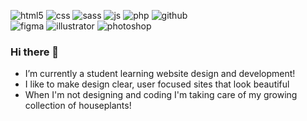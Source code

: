 
![html5](https://img.shields.io/badge/HTML5-E34F26?style=for-the-badge&logo=HTML5&logoColor=white) ![css](https://img.shields.io/badge/CSS3-1572B6?style=for-the-badge&logo=CSS3&logoColor=white) ![sass](https://img.shields.io/badge/Sass-CC6699?style=for-the-badge&logo=Sass&logoColor=black) ![js](https://img.shields.io/badge/JavaScript-F7DF1E?style=for-the-badge&logo=JavaScript&logoColor=black) ![php](https://img.shields.io/badge/PHP-777BB4?style=for-the-badge&logo=PHP&logoColor=white)  ![github](https://img.shields.io/badge/GitHub-000000?style=for-the-badge&logo=GitHub&logoColor=white) <br>
![figma](https://img.shields.io/badge/Figma-F24E1E?style=for-the-badge&logo=Figma&logoColor=white) ![illustrator](https://img.shields.io/badge/Adobe_Illustrator-FF9A00?style=for-the-badge&logo=Adobe_Illustrator&logoColor=black) ![photoshop](https://img.shields.io/badge/Adobe_Photoshop-31A8FF?style=for-the-badge&logo=Adobe_Photoshop&logoColor=white)


### Hi there 👋
- I’m currently a student learning website design and development!
- I like to make design clear, user focused sites that look beautiful
- When I'm not designing and coding I'm taking care of my growing collection of houseplants!

